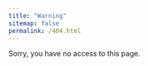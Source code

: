 ```yaml
---
title: "Warning"
sitemap: false
permalink: /404.html
---
```


Sorry, you have no access to this page.
